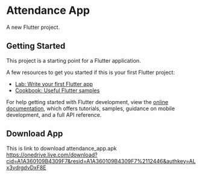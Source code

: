 # Attendance App

A new Flutter project.

## Getting Started

This project is a starting point for a Flutter application.

A few resources to get you started if this is your first Flutter project:

- [Lab: Write your first Flutter app](https://docs.flutter.dev/get-started/codelab)
- [Cookbook: Useful Flutter samples](https://docs.flutter.dev/cookbook)

For help getting started with Flutter development, view the
[online documentation](https://docs.flutter.dev/), which offers tutorials,
samples, guidance on mobile development, and a full API reference.


## Download App
This is link to download attendance_app.apk
https://onedrive.live.com/download?cid=A1A360109B4309F7&resid=A1A360109B4309F7%2112446&authkey=ALx3vdrgdvDxF8E
